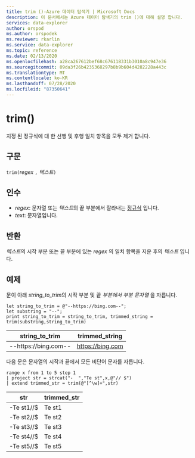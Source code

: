 ```yaml
---
title: trim ()-Azure 데이터 탐색기 | Microsoft Docs
description: 이 문서에서는 Azure 데이터 탐색기의 trim ()에 대해 설명 합니다.
services: data-explorer
author: orspod
ms.author: orspodek
ms.reviewer: rkarlin
ms.service: data-explorer
ms.topic: reference
ms.date: 02/13/2020
ms.openlocfilehash: a28ca267612bef68c676118331b3010a8c947e36
ms.sourcegitcommit: 09da3f26b4235368297b8b9b604d4282228a443c
ms.translationtype: MT
ms.contentlocale: ko-KR
ms.lasthandoff: 07/28/2020
ms.locfileid: "87350641"
---
```

# <a name="trim"></a>trim()

지정 된 정규식에 대 한 선행 및 후행 일치 항목을 모두 제거 합니다.

## <a name="syntax"></a>구문

`trim(`*regex* `,` *텍스트*`)`

## <a name="arguments"></a>인수

* *regex*: 문자열 또는 *텍스트*의 끝 부분에서 잘라내는 [정규식](re2.md) 입니다.  
* *text*: 문자열입니다.

## <a name="returns"></a>반환

*텍스트*의 시작 부분 또는 끝 부분에 있는 *regex* 의 일치 항목을 지운 후의 *텍스트* 입니다.

## <a name="example"></a>예제

문이 아래 *string_to_trim*의 시작 부분 및 끝 *부분에서 부분 문자열* 을 자릅니다.

```kusto
let string_to_trim = @"--https://bing.com--";
let substring = "--";
print string_to_trim = string_to_trim, trimmed_string = trim(substring,string_to_trim)
```

|string_to_trim|trimmed_string|
|---|---|
|--https://bing.com--|https://bing.com|

다음 문은 문자열의 시작과 끝에서 모든 비단어 문자를 자릅니다.

```kusto
range x from 1 to 5 step 1
| project str = strcat("-  ","Te st",x,@"// $")
| extend trimmed_str = trim(@"[^\w]+",str)
```

|str|trimmed_str|
|---|---|
|-Te st1//$|Te st1|
|-Te st2//$|Te st2|
|-Te st3//$|Te st3|
|-Te st4//$|Te st4|
|-Te st5//$|Te st5|


 